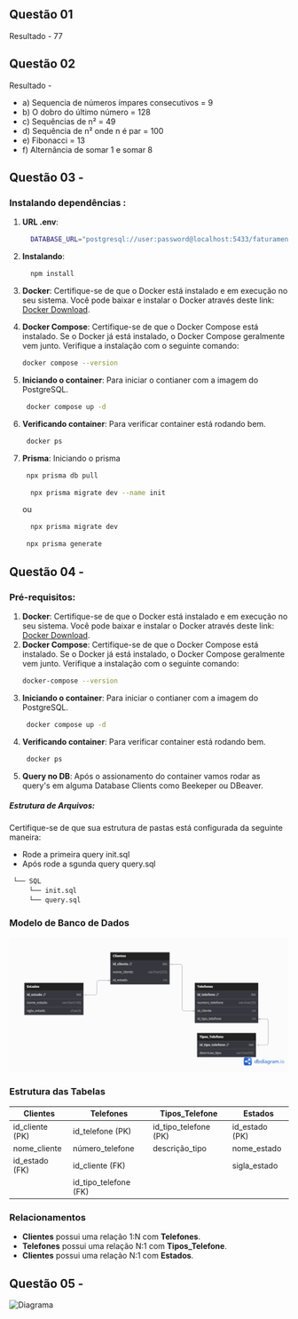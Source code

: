 ## Questão 01 
Resultado - 77 


## Questão 02 
Resultado - 
- a) Sequencia de números ímpares consecutivos = 9
- b) O dobro do último número = 128
- c) Sequências de n² = 49
- d) Sequência de n² onde n é par = 100
- e) Fibonacci = 13
- f) Alternância de somar 1 e somar 8 


## Questão 03 - 

### Instalando dependências : 
1. **URL .env**:
    ```bash
      DATABASE_URL="postgresql://user:password@localhost:5433/faturamento_db?schema=public"
    ```
3. **Instalando**: 
    ```bash
      npm install 
    ```
4. **Docker**: Certifique-se de que o Docker está instalado e em execução no seu sistema. Você pode baixar e instalar o Docker através deste link: [Docker Download](https://www.docker.com/get-started).
5. **Docker Compose**: Certifique-se de que o Docker Compose está instalado. Se o Docker já está instalado, o Docker Compose geralmente vem junto. Verifique a instalação com o seguinte comando:
    ```bash
    docker compose --version
    ```
6. **Iniciando o container**: Para iniciar o contianer com a imagem do PostgreSQL.
   ```bash
    docker compose up -d 
   ```
7. **Verificando container**: Para verificar container está rodando bem. 
   ```bash
    docker ps
   ```
8. **Prisma**: Iniciando o prisma
   ```bash
    npx prisma db pull
   ```

   ```bash
     npx prisma migrate dev --name init
   ```
   ou
   ```bash
     npx prisma migrate dev 
   ```

   ```bash
    npx prisma generate
   ```

## Questão 04 - 

### Pré-requisitos:
1. **Docker**: Certifique-se de que o Docker está instalado e em execução no seu sistema. Você pode baixar e instalar o Docker através deste link: [Docker Download](https://www.docker.com/get-started).
2. **Docker Compose**: Certifique-se de que o Docker Compose está instalado. Se o Docker já está instalado, o Docker Compose geralmente vem junto. Verifique a instalação com o seguinte comando:
    ```bash
    docker-compose --version
    ```
3. **Iniciando o container**: Para iniciar o contianer com a imagem do PostgreSQL.
   ```bash
    docker compose up -d 
   ```
4. **Verificando container**: Para verificar container está rodando bem. 
   ```bash
    docker ps 
   ```
5. **Query no DB**: Após o assionamento do container vamos rodar as query's em alguma Database Clients como Beekeper ou DBeaver.
  ##### Estrutura de Arquivos:
  Certifique-se de que sua estrutura de pastas está configurada da seguinte maneira:
  - Rode a primeira query init.sql
  - Após rode a sgunda query query.sql
  
   ```bash
    └── SQL
        └── init.sql
        └── query.sql
   ```


### Modelo de Banco de Dados

<img src="https://github.com/VINIA6/TargetSistemas/blob/master/Q4/img/data.png" alt="Diagrama">

### Estrutura das Tabelas

| **Clientes**       | **Telefones**       | **Tipos_Telefone**      | **Estados**          |
|--------------------|---------------------|-------------------------|----------------------|
| id_cliente (PK)     | id_telefone (PK)    | id_tipo_telefone (PK)    | id_estado (PK)       |
| nome_cliente        | número_telefone     | descrição_tipo           | nome_estado          |
| id_estado (FK)      | id_cliente (FK)     |                         | sigla_estado         |
|                    | id_tipo_telefone (FK)|                         |                      |

### Relacionamentos

- **Clientes** possui uma relação 1:N com **Telefones**.
- **Telefones** possui uma relação N:1 com **Tipos_Telefone**.
- **Clientes** possui uma relação N:1 com **Estados**.


## Questão 05 - 
<img src="https://github.com/VINIA6/TargetSistemas/blob/master/Q4/img/Sem%20t%C3%ADtulo-2024-07-18-1835.png" alt="Diagrama">
